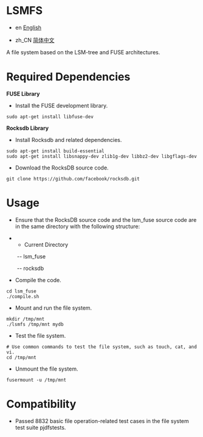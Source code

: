# LSMFS

- en [English](README.md)

- zh_CN [简体中文](README.zh_CN.md)

A file system based on the LSM-tree and FUSE architectures.

# Required Dependencies

**FUSE Library**

- Install the FUSE development library.

```
sudo apt-get install libfuse-dev
```

**Rocksdb Library**

- Install Rocksdb and related dependencies.

```
sudo apt-get install build-essential
sudo apt-get install libsnappy-dev zlib1g-dev libbz2-dev libgflags-dev
```

- Download the RocksDB source code.

```
git clone https://github.com/facebook/rocksdb.git
```

# Usage

- Ensure that the RocksDB source code and the lsm_fuse source code are in the same directory with the following structure:

- - Current Directory

  -- lsm_fuse

  -- rocksdb

- Compile the code.

```
cd lsm_fuse
./compile.sh
```

- Mount and run the file system.

```
mkdir /tmp/mnt
./lsmfs /tmp/mnt mydb
```

- Test the file system.

```
# Use common commands to test the file system, such as touch, cat, and vi.
cd /tmp/mnt
```

- Unmount the file system.

```
fusermount -u /tmp/mnt
```

# Compatibility

- Passed 8832 basic file operation-related test cases in the file system test suite pjdfstests.
